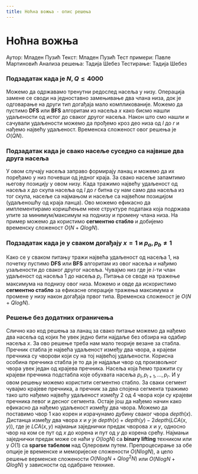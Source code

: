 ```yaml
---
title: Ноћна вожња - опис решења
---
```


# Ноћна вожња

Аутор: Младен Пузић
Текст: Младен Пузић
Тест примери: Павле Мартиновић
Анализа решења: Тадија Шебез
Тестирање: Тадија Шебез

### Подзадатак када је $N, Q \leq 4000$

Можемо да одржавамо тренутни редослед насеља у низу. Операција замене се своди на једноставно замењивање два члана низа, док је одговарање на други тип догађаја мало компликованије. Можемо да пустимо **DFS** или **BFS** алгоритам из насеља $x$ како бисмо нашли удаљености од истог до сваког другог насеља. Након што смо нашли и сачували удаљености можемо да прођемо кроз део низа од $l$ до $r$ и нађемо највећу удаљеност. Временска сложеност овог решења је $O(QN)$.

### Подзадатак када је свако насеље суседно са највише два друга насеља

У овом случају насеља заправо формирају ланац и можемо да их поређамо у низ почевши од једног краја. За свако насеље запамтимо његову позицију у овом низу. Када тражимо највећу удаљеност од насеља $x$ до скупа насеља од $l$ до $r$ битна су нам само два насеља из тог скупа, насеље са најмањом и насеље са највећом позицијом (удаљеношћу од краја ланца). Ово можемо ефикасно да имплементирамо коришћењем неке структуре података која подржава упите за минимум/максимум на поднизу и промену члана низа. На пример можемо да користимо **сегментно стабло** и добијемо временску сложеност $О(N + QlogN)$.

### Подзадатак када је у сваком догађају $x = 1$ и $p_a, p_b \neq 1$

Како се у сваком питању тражи највећа удаљеност од насеља 1, на почетку пустимо **DFS** или **BFS** алгоритам из овог насеља и нађимо узаљености до сваког другог насеља. Чувајмо низ где је $i$-ти члан удаљеност од насеља 1 до насеља $p_i$. Питања се своде на тражење максимума на поднизу овог низа. Можемо и овде да искористимо **сегментно стабло** за ефикасне операције тражења максимума и промене у низу након догађаја првог типа. Временска сложеност је $O(N + QlogN)$.

### Решење без додатних ограничења

Слично као код решења за ланац за свако питање можемо да нађемо два насеља од којих ће увек једно бити најдаље без обзира на одабир насеља $x$. За ово решење треба нам мало теорије везане за стабла. Пречник стабла је највећа удаљеност између два чвора, а крајеви пречника су чворови који су на тој највећој удаљености. Корисна особина пречника стабла је то да је најдаљи чвор од произвољног чвора увек један од крајева пречника. Насеља која ћемо тражити су крајеви пречника подстабла које обухвата насеља $p_l, p_{l+1}, \dots, p_r$. И у овом решењу можемо користити сегментно стабло. За сваки сегмент чувајмо крајеве пречника, а пречник за два спојена сегмента тражимо тако што нађемо највећу удаљеност између 2 од 4 чвора који су крајеви пречника левог и десног сегмента. Остаје још да нађемо начин како ефикасно да нађемо удаљеност између два чвора. Можемо да поставимо чвор 1 као корен и израчунамо дубину сваког чвора $depth(x)$. Дистанца између два чвора $x$ и $y$ је $depth(x) + depth(y) - 2 depth(LCA(x, y))$, где је $LCA(x, y)$ најмањи заједнички предак чворова $x$ и $y$, односно чвор на ком се пут од $x$ до корена и пут од $y$ до корена срећу. Најмањи заједнички предак може се наћи у $O(logN)$ са **binary lifting** техником или у $О(1)$ са **sparse табелом** над Ојлеровим путем. Препроцесирање за обе опције је временске и меморијеске сложености $О(NlogN)$, а цело решење верменске сложености $O(NlogN + Q log^2 N)$ или $O(NlogN + QlogN)$ у зависности од одабране технике.
